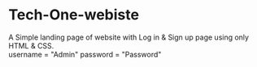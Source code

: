# Tech-One-webiste
A Simple landing page of website with Log in &amp;  Sign up page   using only HTML &amp; CSS.   
username = "Admin"
password = "Password"
